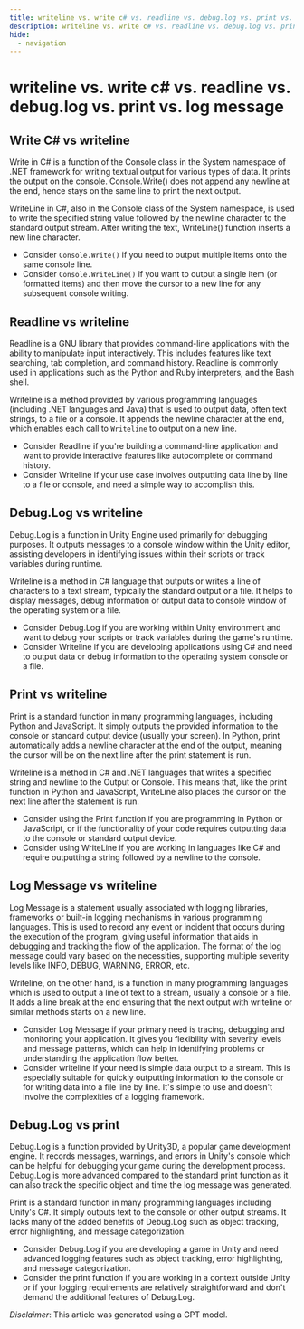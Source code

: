 ```yaml
---
title: writeline vs. write c# vs. readline vs. debug.log vs. print vs. log message
description: writeline vs. write c# vs. readline vs. debug.log vs. print vs. log message
hide:
  - navigation
---
```

# writeline vs. write c# vs. readline vs. debug.log vs. print vs. log message

## Write C# vs writeline
Write in C# is a function of the Console class in the System namespace of .NET framework for writing textual output for various types of data. It prints the output on the console. Console.Write() does not append any newline at the end, hence stays on the same line to print the next output.

WriteLine in C#, also in the Console class of the System namespace, is used to write the specified string value followed by the newline character to the standard output stream. After writing the text, WriteLine() function inserts a new line character.

- Consider `Console.Write()` if you need to output multiple items onto the same console line.
- Consider `Console.WriteLine()` if you want to output a single item (or formatted items) and then move the cursor to a new line for any subsequent console writing.


## Readline vs writeline
Readline is a GNU library that provides command-line applications with the ability to manipulate input interactively. This includes features like text searching, tab completion, and command history. Readline is commonly used in applications such as the Python and Ruby interpreters, and the Bash shell.

Writeline is a method provided by various programming languages (including .NET languages and Java) that is used to output data, often text strings, to a file or a console. It appends the newline character at the end, which enables each call to `Writeline` to output on a new line.

- Consider Readline if you're building a command-line application and want to provide interactive features like autocomplete or command history.
- Consider Writeline if your use case involves outputting data line by line to a file or console, and need a simple way to accomplish this.


## Debug.Log vs writeline
Debug.Log is a function in Unity Engine used primarily for debugging purposes. It outputs messages to a console window within the Unity editor, assisting developers in identifying issues within their scripts or track variables during runtime.

Writeline is a method in C# language that outputs or writes a line of characters to a text stream, typically the standard output or a file. It helps to display messages, debug information or output data to console window of the operating system or a file.

- Consider Debug.Log if you are working within Unity environment and want to debug your scripts or track variables during the game's runtime.
- Consider Writeline if you are developing applications using C# and need to output data or debug information to the operating system console or a file.


## Print vs writeline
Print is a standard function in many programming languages, including Python and JavaScript. It simply outputs the provided information to the console or standard output device (usually your screen). In Python, print automatically adds a newline character at the end of the output, meaning the cursor will be on the next line after the print statement is run.

Writeline is a method in C# and .NET languages that writes a specified string and newline to the Output or Console. This means that, like the print function in Python and JavaScript, WriteLine also places the cursor on the next line after the statement is run.

- Consider using the Print function if you are programming in Python or JavaScript, or if the functionality of your code requires outputting data to the console or standard output device.
- Consider using WriteLine if you are working in languages like C# and require outputting a string followed by a newline to the console.


## Log Message vs writeline
Log Message is a statement usually associated with logging libraries, frameworks or built-in logging mechanisms in various programming languages. This is used to record any event or incident that occurs during the execution of the program, giving useful information that aids in debugging and tracking the flow of the application. The format of the log message could vary based on the necessities, supporting multiple severity levels like INFO, DEBUG, WARNING, ERROR, etc.

Writeline, on the other hand, is a function in many programming languages which is used to output a line of text to a stream, usually a console or a file. It adds a line break at the end ensuring that the next output with writeline or similar methods starts on a new line.

- Consider Log Message if your primary need is tracing, debugging and monitoring your application. It gives you flexibility with severity levels and message patterns, which can help in identifying problems or understanding the application flow better.
- Consider writeline if your need is simple data output to a stream. This is especially suitable for quickly outputting information to the console or for writing data into a file line by line. It's simple to use and doesn't involve the complexities of a logging framework.



## Debug.Log vs print
Debug.Log is a function provided by Unity3D, a popular game development engine. It records messages, warnings, and errors in Unity's console which can be helpful for debugging your game during the development process. Debug.Log is more advanced compared to the standard print function as it can also track the specific object and time the log message was generated.

Print is a standard function in many programming languages including Unity's C#. It simply outputs text to the console or other output streams. It lacks many of the added benefits of Debug.Log such as object tracking, error highlighting, and message categorization.

- Consider Debug.Log if you are developing a game in Unity and need advanced logging features such as object tracking, error highlighting, and message categorization.
- Consider the print function if you are working in a context outside Unity or if your logging requirements are relatively straightforward and don't demand the additional features of Debug.Log.



*Disclaimer*: This article was generated using a GPT model.
